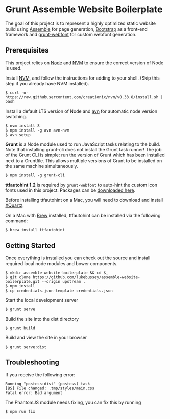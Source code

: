 # Grunt Assemble Website Boilerplate

The goal of this project is to represent a highly optimized static website build using [Assemble](http://assemble.io) for page generation, [Bootstrap](https://getbootstrap/) as a front-end framework and [grunt-webfont](https://github.com/sapegin/grunt-webfont) for custom webfont generation.

## Prerequisites

This project relies on [Node](https://nodejs.org/) and [NVM](http://nvm.sh) to ensure the correct version of Node is used.

Install [NVM](http://nvm.sh), and follow the instructions for adding to your shell. (Skip this step if you already have NVM installed).

    $ curl -o- https://raw.githubusercontent.com/creationix/nvm/v0.33.8/install.sh | bash

Install a default LTS version of Node and [avn](https://github.com/wbyoung/avn) for automatic node version switching.

    $ nvm install 8
    $ npm install -g avn avn-nvm
    $ avn setup

**Grunt** is a Node module used to run JavaScript tasks relating to the build. Note that installing grunt-cli does not install the Grunt task runner! The job of the Grunt CLI is simple: run the version of Grunt which has been installed next to a Gruntfile. This allows multiple versions of Grunt to be installed on the same machine simultaneously.

    $ npm install -g grunt-cli

**ttfautohint 1.2** is required by `grunt-webfont` to auto-hint the custom icon fonts used in this project. Packages can be [downloaded here](http://www.freetype.org/ttfautohint/#download).

Before installing ttfautohint on a Mac, you will need to download and install [XQuartz](http://xquartz.macosforge.org/landing/).

On a Mac with [Brew](http://brew.sh) installed, ttfautohint can be installed via the following command:

    $ brew install ttfautohint

## Getting Started

Once everything is installed you can check out the source and install required local node modules and bower components.

    $ mkdir assemble-website-boilerplate && cd $_
    $ git clone https://github.com/lukebussey/assemble-website-boilerplate.git --origin upstream .
    $ npm install
    $ cp credentials.json-template credentials.json

Start the local development server

    $ grunt serve

Build the site into the dist directory

    $ grunt build

Build and view the site in your browser

    $ grunt serve:dist

## Troubleshooting

If you receive the following error:

    Running "postcss:dist" (postcss) task
    [BS] File changed: .tmp/styles/main.css
    Fatal error: Bad argument

The PhantomJS module needs fixing, you can fix this by running

    $ npm run fix
